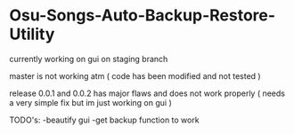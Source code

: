 # Osu-Songs-Auto-Backup-Restore-Utility

currently working on gui on staging branch

master is not working atm ( code has been modified and not tested )

release 0.0.1 and 0.0.2 has major flaws and does not work properly ( needs a very simple fix but im just working on gui )


TODO's:
-beautify gui
-get backup function to work
